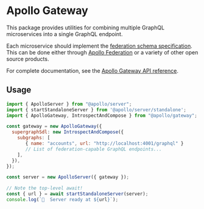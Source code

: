 # Apollo Gateway

This package provides utilities for combining multiple GraphQL microservices into a single GraphQL endpoint.

Each microservice should implement the [federation schema specification](https://www.apollographql.com/docs/apollo-server/federation/subgraph-spec/). This can be done either through [Apollo Federation](https://github.com/apollographql/federation/tree/HEAD/subgraph-js) or a variety of other open source products.

For complete documentation, see the [Apollo Gateway API reference](/apollo-server/using-federation/api/apollo-gateway).

## Usage

```js
import { ApolloServer } from "@apollo/server";
import { startStandaloneServer } from '@apollo/server/standalone';
import { ApolloGateway, IntrospectAndCompose } from "@apollo/gateway";

const gateway = new ApolloGateway({
  supergraphSdl: new IntrospectAndCompose({
    subgraphs: [
       { name: "accounts", url: "http://localhost:4001/graphql" }
       // List of federation-capable GraphQL endpoints...
    ],
  }),
});

const server = new ApolloServer({ gateway });

// Note the top-level await!
const { url } = await startStandaloneServer(server);
console.log(`🚀  Server ready at ${url}`);
```
